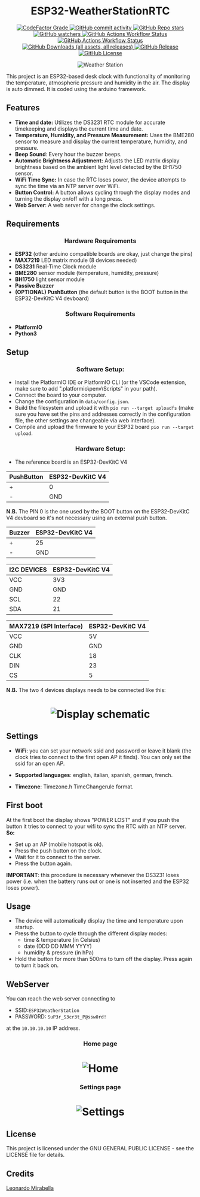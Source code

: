 <div align = center>

# ESP32-WeatherStationRTC

</div>

<p align="center">
  <a href="https://www.codefactor.io/repository/github/infra-blue/esp32-weatherstationrtc/overview/main"><img alt="CodeFactor Grade" src="https://img.shields.io/codefactor/grade/github/infra-blue/ESP32-WeatherStationRTC?style=for-the-badge&logo=codefactor&logoColor=white&label=Code%20Quality&color=red">
  </a>
  <a href=https://github.com/infra-blue/ESP32-WeatherStationRTC/commits><img alt="GitHub commit activity" src="https://img.shields.io/github/commit-activity/t/infra-blue/ESP32-WeatherStationRTC?style=for-the-badge&logo=conventionalcommits&logoColor=white&label=Commits&color=blue">
  </a>
  <a href=https://github.com/infra-blue/ESP32-WeatherStationRTC/stargazers><img alt="GitHub Repo stars" src="https://img.shields.io/github/stars/infra-blue/ESP32-WeatherStationRTC?style=for-the-badge&logo=githubsponsors&logoColor=white&label=STARS&color=yellow">
  </a>
  <a href=https://github.com/infra-blue/ESP32-WeatherStationRTC/watchers><img alt="GitHub watchers" src="https://img.shields.io/github/watchers/infra-blue/ESP32-WeatherStationRTC?style=for-the-badge&logo=githubcopilot&logoColor=white&color=orange">
  </a>
  <a href=https://github.com/infra-blue/ESP32-WeatherStationRTC/actions/workflows/dependabot.yml><img alt="GitHub Actions Workflow Status" src="https://img.shields.io/github/actions/workflow/status/infra-blue/ESP32-WeatherStationRTC/dependabot.yml?style=for-the-badge&logo=dependabot&logoColor=white&label=platformIO%20dependabot&color=green">
  </a>
  <a href=https://github.com/infra-blue/ESP32-WeatherStationRTC/actions/workflows/platformio-build&release.yml><img alt="GitHub Actions Workflow Status" src="https://img.shields.io/github/actions/workflow/status/infra-blue/ESP32-WeatherStationRTC/platformio-build%26release.yml?style=for-the-badge&logo=platformio&logoColor=white&label=platformIO%20build&color=green">
  </a>
  <a href=https://github.com/infra-blue/ESP32-WeatherStationRTC/releases/latest><img alt="GitHub Downloads (all assets, all releases)" src="https://img.shields.io/github/downloads/infra-blue/ESP32-WeatherStationRTC/total?style=for-the-badge&logo=github&logoColor=white&label=Github%20Downloads&color=lightgrey">
  </a>
  <a href=https://github.com/infra-blue/ESP32-WeatherStationRTC/releases/latest><img alt="GitHub Release" src="https://img.shields.io/github/v/release/infra-blue/ESP32-WeatherStationRTC?include_prereleases&sort=date&display_name=tag&style=for-the-badge&logo=webpack&logoColor=white&label=Latest&logoColor=white&color=darkblue">
  </a>
  <a href=https://github.com/infra-blue/ESP32-WeatherStationRTC/blob/main/LICENSE><img alt="GitHub License" src="https://img.shields.io/github/license/infra-blue/ESP32-WeatherStationRTC?style=for-the-badge&logo=gitbook&logoColor=white">
  </a>
</p>

<div align="center">
  <img src="assets/clock.gif" alt="Weather Station">
</div>

This project is an ESP32-based desk clock with functionality of monitoring the temperature, atmospheric pressure and humidity in the air. The display is auto dimmed. It is coded using the arduino framework.

## Features

- **Time and date:** Utilizes the DS3231 RTC module for accurate timekeeping and displays the current time and date.
- **Temperature, Humidity, and Pressure Measurement:** Uses the BME280 sensor to measure and display the current temperature, humidity, and pressure.
- **Beep Sound**: Every hour the buzzer beeps.
- **Automatic Brightness Adjustment:** Adjusts the LED matrix display brightness based on the ambient light level detected by the BH1750 sensor.
- **WiFi Time Sync:** In case the RTC loses power, the device attempts to sync the time via an NTP server over WiFi.
- **Button Control:** A button allows cycling through the display modes and turning the display on/off with a long press.
- **Web Server**: A web server for change the clock settings.

## Requirements

<div align="center">

### Hardware Requirements

</div>

- **ESP32** (other arduino compatible boards are okay, just change the pins)
- **MAX7219** LED matrix module (8 devices needed)
- **DS3231** Real-Time Clock module
- **BME280** sensor module (temperature, humidity, pressure)
- **BH1750** light sensor module
- **Passive Buzzer**
- **(OPTIONAL) PushButton** (the default button is the BOOT button in the ESP32-DevKitC V4 devboard)

<div align="center">

### Software Requirements

</div>

- **PlatformIO**
- **Python3**
## Setup

<div align="center">

### **Software Setup:**

</div>

   - Install the PlatformIO IDE or PlatformIO CLI (or the VSCode extension, make sure to add ".platformio\penv\Scripts" in your path).
   - Connect the board to your computer.
   - Change the configuration in ```data/config.json```.
   - Build the filesystem and upload it with ```pio run --target uploadfs``` (make sure you have set the pins and addresses correctly in the configuration file, the other settings are changeable via web interface).
   - Compile and upload the firmware to your ESP32 board ```pio run --target upload```.
<div align="center">

### **Hardware Setup:**

</div>

   - The reference board is an ESP32-DevKitC V4

| PushButton | ESP32-DevKitC V4 |
| ----------- | ----------- |
|  + | 0 |
|  - | GND |

**N.B.** The PIN 0 is the one used by the BOOT button on the ESP32-DevKitC V4 devboard so it's not necessary using an external push button.

| Buzzer | ESP32-DevKitC V4 |
| ----------- | ----------- |
|  + | 25 |
|  - | GND |

| I2C DEVICES| ESP32-DevKitC V4 |
| ----------- | ----------- |
| VCC | 3V3 |
| GND | GND |
| SCL | 22 |
| SDA | 21 |


| MAX7219 (SPI Interface) | ESP32-DevKitC V4 |
| ----------- | ----------- |
| VCC | 5V |
| GND | GND |
| CLK | 18 |
| DIN | 23 |
| CS | 5 |

**N.B.** The two 4 devices displays needs to be connected like this:

<div align="center">

# ![Display schematic](assets/schematic_display.png)

</div>

## Settings

- **WiFi**: you can set your network ssid and password or leave it blank (the clock tries to connect to the first open AP it finds). You can only set the ssid for an open AP.

- **Supported languages**: english, italian, spanish, german, french.

- **Timezone**: Timezone.h TimeChangerule format.

## First boot
At the first boot the display shows "POWER LOST" and if you push the button it tries to connect to your wifi to sync the RTC with an NTP server.
**So:**
- Set up an AP (mobile hotspot is ok).
- Press the push button on the clock.
- Wait for it to connect to the server.
- Press the button again.

**IMPORTANT**: this procedure is necessary whenever the DS3231 loses power (i.e. when the battery runs out or one is not inserted and the ESP32 loses power).

## Usage

- The device will automatically display the time and temperature upon startup.
- Press the button to cycle through the different display modes:
    - time & temperature (in Celsius)
    - date (DDD DD MMM YYYY)
    - humidity & pressure (in hPa)
- Hold the button for more than 500ms to turn off the display. Press again to turn it back on.

## WebServer
You can reach the web server connecting to
- SSID:```ESP32WeatherStation```
- PASSWORD: ```SuP3r_S3cr3t_P@ssw0rd!``` 

at the ```10.10.10.10``` IP address.

<div align="center">

### Home page

# ![Home](assets/home.png)

</div>

<div align="center">

### Settings page

# ![Settings](assets/settings.png)

</div>

## License

This project is licensed under the GNU GENERAL PUBLIC LICENSE - see the LICENSE file for details.

## Credits
[Leonardo Mirabella](https://github.com/infra-blue)
